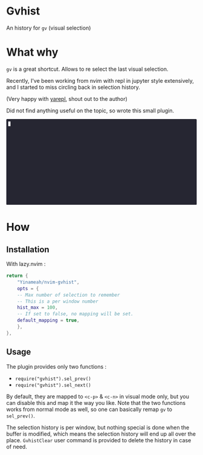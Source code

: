 # Gvhist

An history for `gv` (visual selection)

# What why

`gv` is a great shortcut. Allows to re select the last visual selection.

Recently, I've been working from nvim with repl in jupyter style extensively, and I started to miss circling back in selection history.

(Very happy with [yarepl](https://github.com/milanglacier/yarepl.nvim), shout out to the author)

Did not find anything useful on the topic, so wrote this small plugin.

![screencast](demo.gif)

# How

## Installation

With lazy.nvim :
```lua
return {
    "Yinameah/nvim-gvhist",
    opts = {
	-- Max number of selection to remember
	-- This is a per window number
	hist_max = 100,
	-- If set to false, no mapping will be set.
	default_mapping = true,
    },
},
```

## Usage

The plugin provides only two functions :
- `require("gvhist").sel_prev()` 
- `require("gvhist").sel_next()` 

By default, they are mapped to `<c-p>` & `<c-n>` in visual mode only, but you can disable this and map it the way you like.
Note that the two functions works from normal mode as well, so one can basically remap `gv` to `sel_prev()`.

The selection history is per window, but nothing special is done when the buffer is modified, which means the selection history will end up all over the place.
`GvhistClear` user command is provided to delete the history in case of need.
